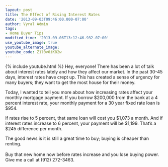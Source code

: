 ```yaml
---
layout: post
title: The Effect of Rising Interest Rates
date: '2013-09-03T09:46:00.000-07:00'
author: Vyral Admin
tags:
- Home Buyer Tips
modified_time: '2013-09-06T13:12:46.932-07:00'
use_youtube_image: true
youtube_alternate_image:
youtube_code: Z1l0v0iK82w
---
```

{% include youtube.html %}
Hey, everyone! There has been a lot of talk about interest rates lately and how they affect our market. In the past 30-45 days, interest rates have crept up. This has created a sense of urgency for many buyers; they want to get the most house for their money.

Today, I wanted to tell you more about how increasing rates affect your monthly mortgage payment. If you borrow $200,000 from the bank at a 4 percent interest rate, your monthly payment for a 30 year fixed rate loan is $954.

If rates rise to 5 percent, that same loan will cost you $1,073 a month. And if interest rates increase to 6 percent, your payment will be $1,199. That’s a $245 difference per month.

The good news is it is still a great time to buy; buying is cheaper than renting. <br /><br />Buy that new home now before rates increase and you lose buying power. Give me a call at (912) 272-3463.
